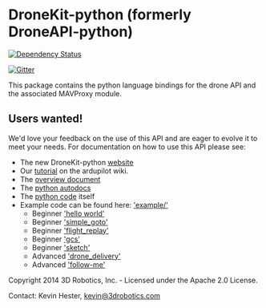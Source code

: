 # DroneKit-python (formerly DroneAPI-python)

[![Dependency Status](https://www.codeship.io/projects/869efe80-ae1a-0131-b6a4-527e64ff213a/status)](https://www.codeship.io/projects/19685)

[![Gitter](https://badges.gitter.im/Join%20Chat.svg)](https://gitter.im/diydrones/droneapi-python?utm_source=badge&utm_medium=badge&utm_campaign=pr-badge&utm_content=badge)

This package contains the python language bindings for the drone API and the associated MAVProxy module.

## Users wanted!

We'd love your feedback on the use of this API and are eager to evolve it to meet your needs.  For documentation on how to use this
API please see:

* The new DroneKit-python [website](http://python.dronekit.io/)
* Our [tutorial](http://dev.ardupilot.com/wiki/droneapi-tutorial/) on the ardupilot wiki.
* The [overview document](https://docs.google.com/document/d/1ihKneLwA4hXmKS1W2pbG9lty_EAwbmy0giusUwQ8dto)
* The [python autodocs](http://python.dronekit.io/automodule.html)
* The [python code](droneapi/lib/__init__.py) itself
* Example code can be found here: ['example/'](example/)
    * Beginner ['hello world'](example/small_demo/small_demo.py)
    * Beginner ['simple_goto'](example/simple_goto/simple_goto.py)
    * Beginner ['flight_replay'](example/flight_replay/flight_replay.py)
    * Beginner ['gcs'](example/gcs/microgcs.py)
    * Beginner ['sketch'](example/sketch/client_sketch.py)
    * Advanced ['drone_delivery'](example/drone_delivery/)
    * Advanced ['follow-me'](example/follow_me/)

Copyright 2014 3D Robotics, Inc. - Licensed under the Apache 2.0 License.

Contact: Kevin Hester, [kevin@3drobotics.com](mailto:kevin@3drobotics.com)
